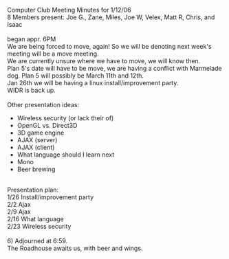 Computer Club Meeting Minutes for 1/12/06<br>
8 Members present: Joe G., Zane, Miles, Joe W, Velex, Matt R, Chris, and Isaac<br>
<br>
began appr. 6PM<br>
We are being forced to move, again!  So we will be denoting next week's meeting 
will be a move meeting.<br>
We are currently unsure where we have to move, we will know then.<br>
Plan 5's date will have to be move, we are having a conflict with Marmelade dog. Plan 5 will possibly be March 11th and 12th.<br>
Jan 26th we will be having a linux install/improvement party.<br>
WIDR is back up.<br>
<br>
Other presentation ideas:<br>
- Wireless security (or lack their of)<br>
- OpenGL vs. Direct3D<br>
- 3D game engine<br>
- AJAX (server)<br>
- AJAX (client)<br>
- What language should I learn next<br>
- Mono<br>
- Beer brewing<br>
<br>
Presentation plan:<br>
1/26 Install/improvement party<br>
2/2  Ajax<br>
2/9  Ajax<br>
2/16 What language<br>
2/23 Wireless security<br>
<br>
6) Adjourned at 6:59.<br>
The Roadhouse awaits us, with beer and wings.<br>

